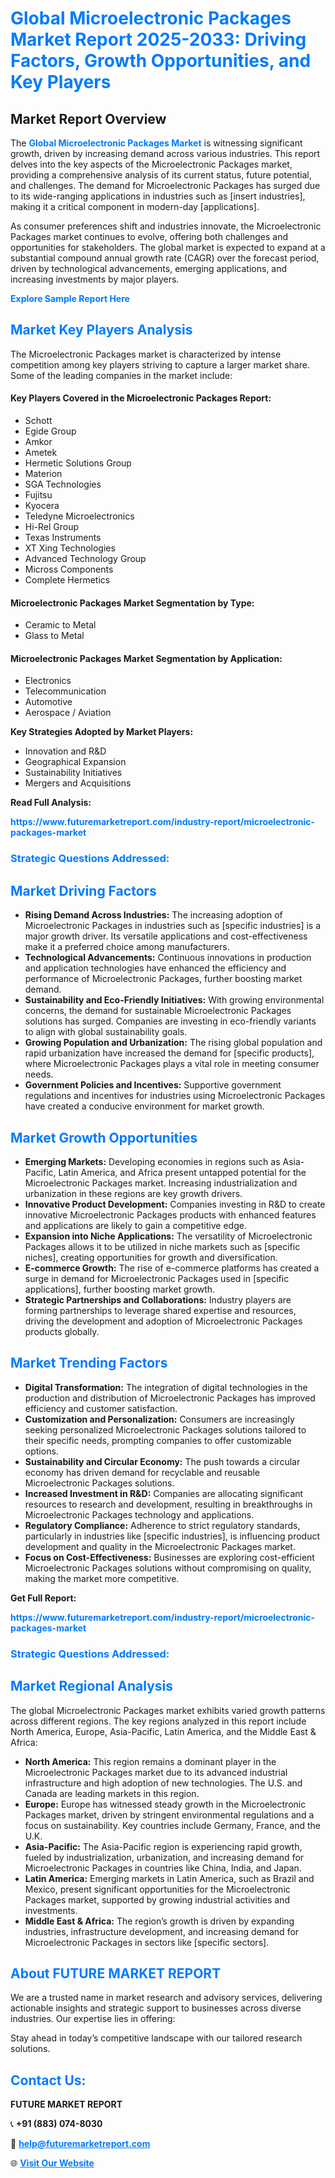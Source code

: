 <h1 style="color: #007BFF;">Global Microelectronic Packages Market Report 2025-2033: Driving Factors, Growth Opportunities, and Key Players</h1>

<section id="overview">
<h2>Market Report Overview</h2>
<p>The <a href="https://www.futuremarketreport.com/industry-report/microelectronic-packages-market" style="color: #007BFF; text-decoration: none;"><strong>Global Microelectronic Packages Market</strong></a> is witnessing significant growth, driven by increasing demand across various industries. This report delves into the key aspects of the Microelectronic Packages market, providing a comprehensive analysis of its current status, future potential, and challenges. The demand for Microelectronic Packages has surged due to its wide-ranging applications in industries such as [insert industries], making it a critical component in modern-day [applications].</p>
<p>As consumer preferences shift and industries innovate, the Microelectronic Packages market continues to evolve, offering both challenges and opportunities for stakeholders. The global market is expected to expand at a substantial compound annual growth rate (CAGR) over the forecast period, driven by technological advancements, emerging applications, and increasing investments by major players.</p>
</section>

<section id="overview">
<p><a href="https://www.futuremarketreport.com/request-sample/reportId=76207" style="color: #007BFF; text-decoration: none;"><strong>Explore Sample Report Here</strong></a></p>
</section>

<section id="key-players">
<h2 style="color: #007BFF;">Market Key Players Analysis</h2>
<p>The Microelectronic Packages market is characterized by intense competition among key players striving to capture a larger market share. Some of the leading companies in the market include:</p>
<h4>Key Players Covered in the Microelectronic Packages Report:</h4>
<ul><li>Schott</li><li>Egide Group</li><li>Amkor</li><li>Ametek</li><li>Hermetic Solutions Group</li><li>Materion</li><li>SGA Technologies</li><li>Fujitsu</li><li>Kyocera</li><li>Teledyne Microelectronics</li><li>Hi-Rel Group</li><li>Texas Instruments</li><li>XT Xing Technologies</li><li>Advanced Technology Group</li><li>Micross Components</li><li>Complete Hermetics</li></ul>
<h4>Microelectronic Packages Market Segmentation by Type:</h4>
<ul><li>Ceramic to Metal</li><li>Glass to Metal</li></ul>

<h4>Microelectronic Packages Market Segmentation by Application:</h4>
<ul><li>Electronics</li><li>Telecommunication</li><li>Automotive</li><li>Aerospace / Aviation</li></ul>
<p><strong>Key Strategies Adopted by Market Players:</strong></p>
<ul>
<li>Innovation and R&D</li>
<li>Geographical Expansion</li>
<li>Sustainability Initiatives</li>
<li>Mergers and Acquisitions</li>
</ul>
</section>

<section>
<p><strong>Read Full Analysis: </strong></p><a href="https://www.futuremarketreport.com/industry-report/microelectronic-packages-market" style="color: #007BFF; text-decoration: none;"><strong>https://www.futuremarketreport.com/industry-report/microelectronic-packages-market</strong></a>
<h3 style="color: #007BFF;">Strategic Questions Addressed:</h3>
</section>

<section id="driving-factors">
<h2 style="color: #007BFF;">Market Driving Factors</h2>
<ul>
<li><strong>Rising Demand Across Industries:</strong> The increasing adoption of Microelectronic Packages in industries such as [specific industries] is a major growth driver. Its versatile applications and cost-effectiveness make it a preferred choice among manufacturers.</li>
<li><strong>Technological Advancements:</strong> Continuous innovations in production and application technologies have enhanced the efficiency and performance of Microelectronic Packages, further boosting market demand.</li>
<li><strong>Sustainability and Eco-Friendly Initiatives:</strong> With growing environmental concerns, the demand for sustainable Microelectronic Packages solutions has surged. Companies are investing in eco-friendly variants to align with global sustainability goals.</li>
<li><strong>Growing Population and Urbanization:</strong> The rising global population and rapid urbanization have increased the demand for [specific products], where Microelectronic Packages plays a vital role in meeting consumer needs.</li>
<li><strong>Government Policies and Incentives:</strong> Supportive government regulations and incentives for industries using Microelectronic Packages have created a conducive environment for market growth.</li>
</ul>
</section>

<section id="growth-opportunities">
<h2 style="color: #007BFF;">Market Growth Opportunities</h2>
<ul>
<li><strong>Emerging Markets:</strong> Developing economies in regions such as Asia-Pacific, Latin America, and Africa present untapped potential for the Microelectronic Packages market. Increasing industrialization and urbanization in these regions are key growth drivers.</li>
<li><strong>Innovative Product Development:</strong> Companies investing in R&D to create innovative Microelectronic Packages products with enhanced features and applications are likely to gain a competitive edge.</li>
<li><strong>Expansion into Niche Applications:</strong> The versatility of Microelectronic Packages allows it to be utilized in niche markets such as [specific niches], creating opportunities for growth and diversification.</li>
<li><strong>E-commerce Growth:</strong> The rise of e-commerce platforms has created a surge in demand for Microelectronic Packages used in [specific applications], further boosting market growth.</li>
<li><strong>Strategic Partnerships and Collaborations:</strong> Industry players are forming partnerships to leverage shared expertise and resources, driving the development and adoption of Microelectronic Packages products globally.</li>
</ul>
</section>

<section id="trending-factors">
<h2 style="color: #007BFF;">Market Trending Factors</h2>
<ul>
<li><strong>Digital Transformation:</strong> The integration of digital technologies in the production and distribution of Microelectronic Packages has improved efficiency and customer satisfaction.</li>
<li><strong>Customization and Personalization:</strong> Consumers are increasingly seeking personalized Microelectronic Packages solutions tailored to their specific needs, prompting companies to offer customizable options.</li>
<li><strong>Sustainability and Circular Economy:</strong> The push towards a circular economy has driven demand for recyclable and reusable Microelectronic Packages solutions.</li>
<li><strong>Increased Investment in R&D:</strong> Companies are allocating significant resources to research and development, resulting in breakthroughs in Microelectronic Packages technology and applications.</li>
<li><strong>Regulatory Compliance:</strong> Adherence to strict regulatory standards, particularly in industries like [specific industries], is influencing product development and quality in the Microelectronic Packages market.</li>
<li><strong>Focus on Cost-Effectiveness:</strong> Businesses are exploring cost-efficient Microelectronic Packages solutions without compromising on quality, making the market more competitive.</li>
</ul>
</section>

<section>
<p><strong>Get Full Report: </strong></p><a href="https://www.futuremarketreport.com/industry-report/microelectronic-packages-market" style="color: #007BFF; text-decoration: none;"><strong>https://www.futuremarketreport.com/industry-report/microelectronic-packages-market</strong></a>
<h3 style="color: #007BFF;">Strategic Questions Addressed:</h3>
</section>


<section id="regional-analysis">
<h2 style="color: #007BFF;">Market Regional Analysis</h2>
<p>The global Microelectronic Packages market exhibits varied growth patterns across different regions. The key regions analyzed in this report include North America, Europe, Asia-Pacific, Latin America, and the Middle East & Africa:</p>
<ul>
<li><strong>North America:</strong> This region remains a dominant player in the Microelectronic Packages market due to its advanced industrial infrastructure and high adoption of new technologies. The U.S. and Canada are leading markets in this region.</li>
<li><strong>Europe:</strong> Europe has witnessed steady growth in the Microelectronic Packages market, driven by stringent environmental regulations and a focus on sustainability. Key countries include Germany, France, and the U.K.</li>
<li><strong>Asia-Pacific:</strong> The Asia-Pacific region is experiencing rapid growth, fueled by industrialization, urbanization, and increasing demand for Microelectronic Packages in countries like China, India, and Japan.</li>
<li><strong>Latin America:</strong> Emerging markets in Latin America, such as Brazil and Mexico, present significant opportunities for the Microelectronic Packages market, supported by growing industrial activities and investments.</li>
<li><strong>Middle East & Africa:</strong> The region’s growth is driven by expanding industries, infrastructure development, and increasing demand for Microelectronic Packages in sectors like [specific sectors].</li>
</ul>
</section>

<footer>
<h2 style="color: #007BFF;">About FUTURE MARKET REPORT</h2>
<p>We are a trusted name in market research and advisory services, delivering actionable insights and strategic support to businesses across diverse industries. Our expertise lies in offering:</p>

<p>Stay ahead in today’s competitive landscape with our tailored research solutions.</p>

<h2 style="color: #007BFF;">Contact Us:</h2>
<p><strong>FUTURE MARKET REPORT</strong></p>
<p>📞 <strong>+91 (883) 074-8030</strong></p>
<p>📧 <strong><a href="mailto:help@futuremarketreport.com" style="color: #007BFF;">help@futuremarketreport.com</a></strong></p>
<p>🌐 <strong><a href="https://www.futuremarketreport.com/" style="color: #007BFF;">Visit Our Website</a></strong></p>
</footer>